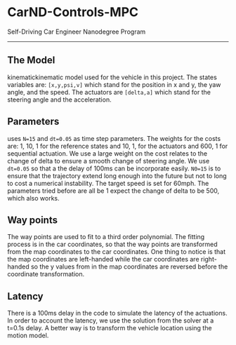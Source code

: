 # CarND-Controls-MPC
Self-Driving Car Engineer Nanodegree Program

-------

## The Model

kinematickinematic model used for the vehicle in this project.
The states variables are: `[x,y,psi,v]` which stand for the position in x and y, the yaw angle, and the speed.
The actuators are `[delta,a]` which stand for the steering angle and the acceleration. 

## Parameters

uses `N=15` and `dt=0.05` as time step parameters. 
The weights for the costs are: 1, 10, 1 for the reference states and  10, 1, for the actuators and 600, 1 for sequential actuation. We use a large weight on the cost relates to the change of delta to ensure a smooth change of steering angle. We use `dt=0.05` so that a the delay of 100ms can be incorporate easily. `N0=15` is to ensure that the trajectory extend long enough into the future but not to long to cost a numerical instability. The target speed is set for 60mph. The parameters tried before are all be 1 expect the change of delta to be 500, which also works.

## Way points

The way points are used to fit to a third order polynomial. The fitting process is in the car coordinates, so that the way points are transformed from the map coordinates to the car coordinates. One thing to notice is that the map coordinates are left-handed while the car coordinates are right-handed so the y values from in the map coordinates are reversed before the coordinate transformation.

## Latency

There is a 100ms delay in the code to simulate the latency of the actuations. In order to account the latency, we use the solution from the solver at a t=0.1s delay. A better way is to transform the vehicle location using the motion model.

